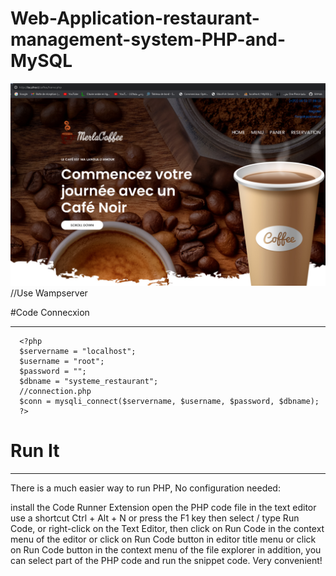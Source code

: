 # Web-Application-restaurant-management-system-PHP-and-MySQL
![](Capture.jpg)
//Use Wampserver

#Code Connecxion
****************
      <?php
      $servername = "localhost";
      $username = "root";
      $password = "";
      $dbname = "systeme_restaurant";
      //connection.php
      $conn = mysqli_connect($servername, $username, $password, $dbname);
      ?>
# Run It
********

There is a much easier way to run PHP, No configuration needed:

install the Code Runner Extension
open the PHP code file in the text editor
use a shortcut Ctrl + Alt + N
or press the F1 key then select / type Run Code,
or right-click on the Text Editor, then click on Run Code in the context menu of the editor
or click on Run Code button in editor title menu
or click on Run Code button in the context menu of the file explorer
in addition, you can select part of the PHP code and run the snippet code. Very convenient!
